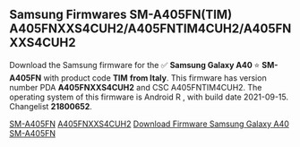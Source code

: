 <h2>Samsung Firmwares SM-A405FN(TIM) A405FNXXS4CUH2/A405FNTIM4CUH2/A405FNXXS4CUH2</h2>
Download the Samsung firmware for the ✅ <strong>Samsung Galaxy A40 </strong> ⭐ <strong>SM-A405FN</strong> with product code <strong>TIM</strong> <strong> from Italy</strong>. This firmware has version number PDA <strong>A405FNXXS4CUH2</strong> and CSC A405FNTIM4CUH2. The operating system of this firmware is Android R , with build date 2021-09-15. Changelist <strong>21800652</strong>.


[SM-A405FN](https://samfirm.shop/samsung/model/SM-A405FN)
[A405FNXXS4CUH2](https://samfirm.shop/samsung/pda/A405FNXXS4CUH2)
[Download Firmware Samsung Galaxy A40 SM-A405FN](https://samfirm.shop/samsung/firmware/456993)
